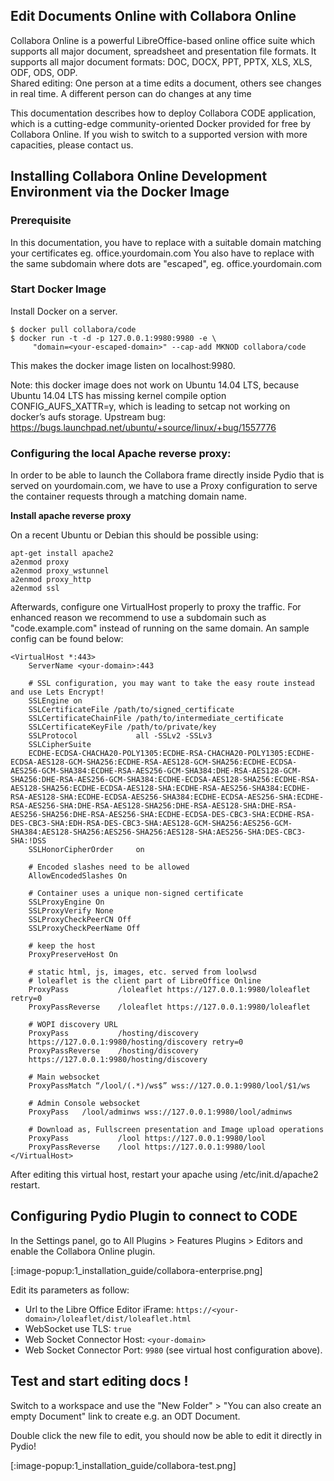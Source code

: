 ## Edit Documents Online with Collabora Online

Collabora Online is a powerful LibreOffice-based online office suite which supports all major document, spreadsheet and presentation file formats. It supports all major document formats:​ DOC, DOCX, PPT, PPTX, XLS, XLS, ODF, ODS, ODP.  
Shared editing: One person at a time edits a document, others see changes in real time. A different person can do changes at any time

This documentation describes how to deploy Collabora CODE application, which is a cutting-edge community-oriented Docker provided for free by Collabora Online. If you wish to switch to a supported version with more capacities, please contact us.

## Installing Collabora Online Development Environment via the Docker Image

### Prerequisite 

In this documentation, you have to replace <your-domain> with a suitable domain matching your certificates eg. office.yourdomain.com
You also have to replace <your-escaped-domain> with the same subdomain where dots are "escaped", eg. office\.yourdomain\.com

### Start Docker Image

Install Docker on a server. 

    $ docker pull collabora/code
    $ docker run -t -d -p 127.0.0.1:9980:9980 -e \
         "domain=<your-escaped-domain>" --cap-add MKNOD collabora/code

This makes the docker image listen on localhost:9980.

Note: this docker image does not work on Ubuntu 14.04 LTS, because Ubuntu 14.04 LTS has missing kernel compile option CONFIG_AUFS_XATTR=y, which is leading to setcap not working on docker’s aufs storage. Upstream bug: https://bugs.launchpad.net/ubuntu/+source/linux/+bug/1557776

### Configuring the local Apache reverse proxy:

In order to be able to launch the Collabora frame directly inside Pydio that is served on yourdomain.com, we have to use a Proxy configuration to serve the container requests through a matching domain name.

**Install apache reverse proxy**

On a recent Ubuntu or Debian this should be possible using:

    apt-get install apache2
    a2enmod proxy
    a2enmod proxy_wstunnel
    a2enmod proxy_http
    a2enmod ssl

Afterwards, configure one VirtualHost properly to proxy the traffic. For enhanced reason we recommend to use a subdomain such as "code.example.com" instead of running on the same domain. An sample config can be found below:

    <VirtualHost *:443>
        ServerName <your-domain>:443
        
        # SSL configuration, you may want to take the easy route instead and use Lets Encrypt!
        SSLEngine on
        SSLCertificateFile /path/to/signed_certificate
        SSLCertificateChainFile /path/to/intermediate_certificate
        SSLCertificateKeyFile /path/to/private/key
        SSLProtocol             all -SSLv2 -SSLv3
        SSLCipherSuite
        ECDHE-ECDSA-CHACHA20-POLY1305:ECDHE-RSA-CHACHA20-POLY1305:ECDHE-ECDSA-AES128-GCM-SHA256:ECDHE-RSA-AES128-GCM-SHA256:ECDHE-ECDSA-AES256-GCM-SHA384:ECDHE-RSA-AES256-GCM-SHA384:DHE-RSA-AES128-GCM-SHA256:DHE-RSA-AES256-GCM-SHA384:ECDHE-ECDSA-AES128-SHA256:ECDHE-RSA-AES128-SHA256:ECDHE-ECDSA-AES128-SHA:ECDHE-RSA-AES256-SHA384:ECDHE-RSA-AES128-SHA:ECDHE-ECDSA-AES256-SHA384:ECDHE-ECDSA-AES256-SHA:ECDHE-RSA-AES256-SHA:DHE-RSA-AES128-SHA256:DHE-RSA-AES128-SHA:DHE-RSA-AES256-SHA256:DHE-RSA-AES256-SHA:ECDHE-ECDSA-DES-CBC3-SHA:ECDHE-RSA-DES-CBC3-SHA:EDH-RSA-DES-CBC3-SHA:AES128-GCM-SHA256:AES256-GCM-SHA384:AES128-SHA256:AES256-SHA256:AES128-SHA:AES256-SHA:DES-CBC3-SHA:!DSS
        SSLHonorCipherOrder     on
        
        # Encoded slashes need to be allowed
        AllowEncodedSlashes On
        
        # Container uses a unique non-signed certificate
        SSLProxyEngine On
        SSLProxyVerify None
        SSLProxyCheckPeerCN Off
        SSLProxyCheckPeerName Off
        
        # keep the host
        ProxyPreserveHost On
        
        # static html, js, images, etc. served from loolwsd
        # loleaflet is the client part of LibreOffice Online
        ProxyPass           /loleaflet https://127.0.0.1:9980/loleaflet retry=0
        ProxyPassReverse    /loleaflet https://127.0.0.1:9980/loleaflet
        
        # WOPI discovery URL
        ProxyPass           /hosting/discovery
        https://127.0.0.1:9980/hosting/discovery retry=0
        ProxyPassReverse    /hosting/discovery
        https://127.0.0.1:9980/hosting/discovery
        
        # Main websocket
        ProxyPassMatch “/lool/(.*)/ws$” wss://127.0.0.1:9980/lool/$1/ws
        
        # Admin Console websocket
        ProxyPass   /lool/adminws wss://127.0.0.1:9980/lool/adminws
        
        # Download as, Fullscreen presentation and Image upload operations
        ProxyPass           /lool https://127.0.0.1:9980/lool
        ProxyPassReverse    /lool https://127.0.0.1:9980/lool
    </VirtualHost>

After editing this virtual host, restart your apache using /etc/init.d/apache2 restart.

## Configuring Pydio Plugin to connect to CODE

In the Settings panel, go to All Plugins > Features Plugins > Editors and enable the Collabora Online plugin. 

[:image-popup:1_installation_guide/collabora-enterprise.png]

Edit its parameters as follow: 

 - Url to the Libre Office Editor iFrame: `https://<your-domain>/loleaflet/dist/loleaflet.html`
 - WebSocket use TLS: `true`
 - Web Socket Connector Host: `<your-domain>`
 - Web Socket Connector Port: `9980` (see virtual host configuration above).
 
## Test and start editing docs ! 
 
Switch to a workspace and use the "New Folder" > "You can also create an empty Document" link to create e.g. an ODT Document.

Double click the new file to edit, you should now be able to edit it directly in Pydio!

[:image-popup:1_installation_guide/collabora-test.png]
